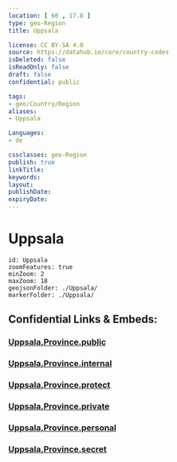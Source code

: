 ```yaml
---
location: [ 60 , 17.8 ] 
type: geo-Region
title: Uppsala

license: CC BY-SA 4.0
source: https://datahub.io/core/country-codes
isDeleted: false
isReadOnly: false
draft: false
confidential: public

tags:
- geo/Country/Region
aliases:
- Uppsala

Languages:
- de

cssclasses: geo-Region
publish: true
linkTitle: 
keywords: 
layout: 
publishDate: 
expiryDate: 
---
```


# Uppsala

```leaflet
id: Uppsala
zoomFeatures: true 
minZoom: 2 
maxZoom: 18
geojsonFolder: ./Uppsala/
markerFolder: ./Uppsala/
```


## Confidential Links & Embeds: 

### [Uppsala,Province.public](/_public/\Earth\Continent\Europe\Europe~North\Sweden\Provinces~SwedenUppsala,Province.public.md) 

### [Uppsala,Province.internal](/_internal/\Earth\Continent\Europe\Europe~North\Sweden\Provinces~SwedenUppsala,Province.internal.md) 

### [Uppsala,Province.protect](/_protect/\Earth\Continent\Europe\Europe~North\Sweden\Provinces~SwedenUppsala,Province.protect.md) 

### [Uppsala,Province.private](/_private/\Earth\Continent\Europe\Europe~North\Sweden\Provinces~SwedenUppsala,Province.private.md) 

### [Uppsala,Province.personal](/_personal/\Earth\Continent\Europe\Europe~North\Sweden\Provinces~SwedenUppsala,Province.personal.md) 

### [Uppsala,Province.secret](/_secret/\Earth\Continent\Europe\Europe~North\Sweden\Provinces~SwedenUppsala,Province.secret.md)

